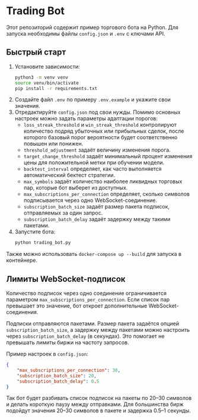 # Trading Bot

Этот репозиторий содержит пример торгового бота на Python. Для запуска необходимы файлы `config.json` и `.env` с ключами API.

## Быстрый старт

1. Установите зависимости:
   ```bash
   python3 -m venv venv
   source venv/bin/activate
   pip install -r requirements.txt
   ```
2. Создайте файл `.env` по примеру `.env.example` и укажите свои значения.
3. Отредактируйте `config.json` под свои нужды. Помимо основных настроек можно
   задать параметры адаптации порогов:
   - `loss_streak_threshold` и `win_streak_threshold` контролируют количество
     подряд убыточных или прибыльных сделок, после которого базовый порог
     вероятности будет соответственно повышен или понижен.
   - `threshold_adjustment` задаёт величину изменения порога.
   - `target_change_threshold` задаёт минимальный процент изменения цены для положительной метки при обучении модели.
   - `backtest_interval` определяет, как часто выполняется автоматический бектест стратегии.
   - `max_symbols` задаёт количество наиболее ликвидных торговых пар, которые бот выберет из доступных.
   - `max_subscriptions_per_connection` определяет, сколько символов подписывается через одно WebSocket-соединение.
    - `subscription_batch_size` задаёт размер пакета подписок, отправляемых за один запрос.
    - `subscription_batch_delay` задаёт задержку между такими пакетами.
4. Запустите бота:
   ```bash
   python trading_bot.py
   ```

Также можно использовать `docker-compose up --build` для запуска в контейнере.

## Лимиты WebSocket-подписок

Количество подписок через одно соединение ограничивается параметром `max_subscriptions_per_connection`. Если список пар превышает это значение, бот откроет дополнительные WebSocket-соединения.

Подписки отправляются пакетами. Размер пакета задаётся опцией `subscription_batch_size`, а задержку между пакетами можно настроить через `subscription_batch_delay` (в секундах). Это помогает не превышать лимиты биржи на частоту запросов.

Пример настроек в `config.json`:

```json
{
    "max_subscriptions_per_connection": 30,
    "subscription_batch_size": 20,
    "subscription_batch_delay": 0.5
}
```

Так бот будет разбивать список подписок на пакеты по 20–30 символов и делать короткую паузу между отправками. Для большинства бирж подойдут значения 20–30 символов в пакете и задержка 0.5–1 секунды.
